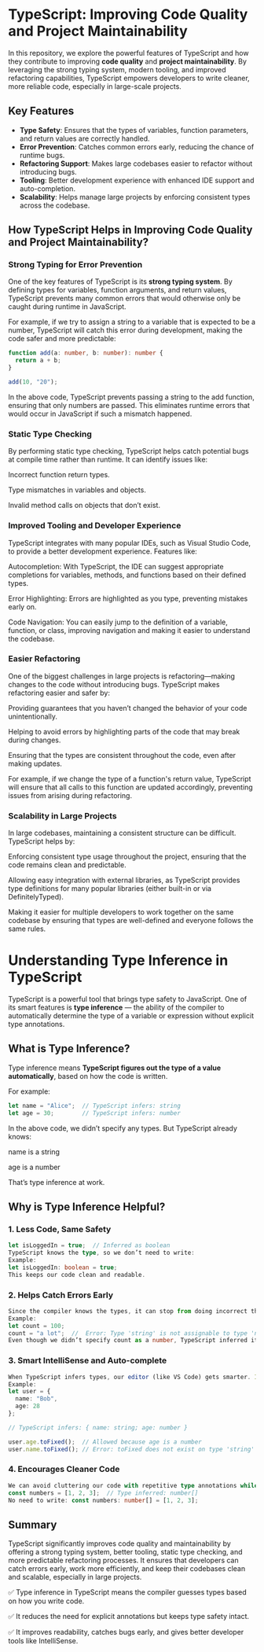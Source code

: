 # TypeScript: Improving Code Quality and Project Maintainability

In this repository, we explore the powerful features of TypeScript and how they contribute to improving **code quality** and **project maintainability**. By leveraging the strong typing system, modern tooling, and improved refactoring capabilities, TypeScript empowers developers to write cleaner, more reliable code, especially in large-scale projects.

## Key Features

- **Type Safety**: Ensures that the types of variables, function parameters, and return values are correctly handled.
- **Error Prevention**: Catches common errors early, reducing the chance of runtime bugs.
- **Refactoring Support**: Makes large codebases easier to refactor without introducing bugs.
- **Tooling**: Better development experience with enhanced IDE support and auto-completion.
- **Scalability**: Helps manage large projects by enforcing consistent types across the codebase.

## How TypeScript Helps in Improving Code Quality and Project Maintainability?

### Strong Typing for Error Prevention
One of the key features of TypeScript is its **strong typing system**. By defining types for variables, function arguments, and return values, TypeScript prevents many common errors that would otherwise only be caught during runtime in JavaScript.

For example, if we try to assign a string to a variable that is expected to be a number, TypeScript will catch this error during development, making the code safer and more predictable:

```typescript
function add(a: number, b: number): number {
  return a + b;
}

add(10, "20");  

```
In the above code, TypeScript prevents passing a string to the add function, ensuring that only numbers are passed. This eliminates runtime errors that would occur in JavaScript if such a mismatch happened.

### Static Type Checking
By performing static type checking, TypeScript helps catch potential bugs at compile time rather than runtime. It can identify issues like:

Incorrect function return types.

Type mismatches in variables and objects.

Invalid method calls on objects that don’t exist.

### Improved Tooling and Developer Experience
TypeScript integrates with many popular IDEs, such as Visual Studio Code, to provide a better development experience. Features like:

Autocompletion: With TypeScript, the IDE can suggest appropriate completions for variables, methods, and functions based on their defined types.

Error Highlighting: Errors are highlighted as you type, preventing mistakes early on.

Code Navigation: You can easily jump to the definition of a variable, function, or class, improving navigation and making it easier to understand the codebase.

### Easier Refactoring
One of the biggest challenges in large projects is refactoring—making changes to the code without introducing bugs. TypeScript makes refactoring easier and safer by:

Providing guarantees that you haven’t changed the behavior of your code unintentionally.

Helping to avoid errors by highlighting parts of the code that may break during changes.

Ensuring that the types are consistent throughout the code, even after making updates.

For example, if we change the type of a function's return value, TypeScript will ensure that all calls to this function are updated accordingly, preventing issues from arising during refactoring.

### Scalability in Large Projects
In large codebases, maintaining a consistent structure can be difficult. TypeScript helps by:

Enforcing consistent type usage throughout the project, ensuring that the code remains clean and predictable.

Allowing easy integration with external libraries, as TypeScript provides type definitions for many popular libraries (either built-in or via DefinitelyTyped).

Making it easier for multiple developers to work together on the same codebase by ensuring that types are well-defined and everyone follows the same rules.

# Understanding Type Inference in TypeScript

TypeScript is a powerful tool that brings type safety to JavaScript. One of its smart features is **type inference** — the ability of the compiler to automatically determine the type of a variable or expression without explicit type annotations.

## What is Type Inference?

Type inference means **TypeScript figures out the type of a value automatically**, based on how the code is written.

For example:

```typescript
let name = "Alice";  // TypeScript infers: string
let age = 30;        // TypeScript infers: number

```
In the above code, we didn’t specify any types. But TypeScript already knows:

name is a string

age is a number

That’s type inference at work.

## Why is Type Inference Helpful?

### 1. Less Code, Same Safety
```typescript
let isLoggedIn = true;  // Inferred as boolean
TypeScript knows the type, so we don’t need to write:
Example:
let isLoggedIn: boolean = true;
This keeps our code clean and readable.
```
### 2. Helps Catch Errors Early
```typescript
Since the compiler knows the types, it can stop from doing incorrect things.
Example:
let count = 100;
count = "a lot";  //  Error: Type 'string' is not assignable to type 'number'
Even though we didn’t specify count as a number, TypeScript inferred it and caught the mistake.
```
### 3. Smart IntelliSense and Auto-complete
```typescript
When TypeScript infers types, our editor (like VS Code) gets smarter. It can offer auto-complete suggestions, show type hints, and highlight errors — all without manual annotations.
Example:
let user = {
  name: "Bob",
  age: 28
};

// TypeScript infers: { name: string; age: number }

user.age.toFixed();  // Allowed because age is a number
user.name.toFixed(); // Error: toFixed does not exist on type 'string'
```
### 4. Encourages Cleaner Code
```typescript
We can avoid cluttering our code with repetitive type annotations while still having full type protection.
const numbers = [1, 2, 3];  // Type inferred: number[]
No need to write: const numbers: number[] = [1, 2, 3];
```
## Summary

TypeScript significantly improves code quality and maintainability by offering a strong typing system, better tooling, static type checking, and more predictable refactoring processes. It ensures that developers can catch errors early, work more efficiently, and keep their codebases clean and scalable, especially in large projects.

✅ Type inference in TypeScript means the compiler guesses types based on how you write code.

✅ It reduces the need for explicit annotations but keeps type safety intact.

✅ It improves readability, catches bugs early, and gives better developer tools like IntelliSense.